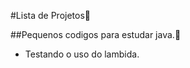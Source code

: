 #Lista de Projetos:bookmark:

##Pequenos codigos para estudar java.:page_with_curl:

 * Testando o uso do lambida.

